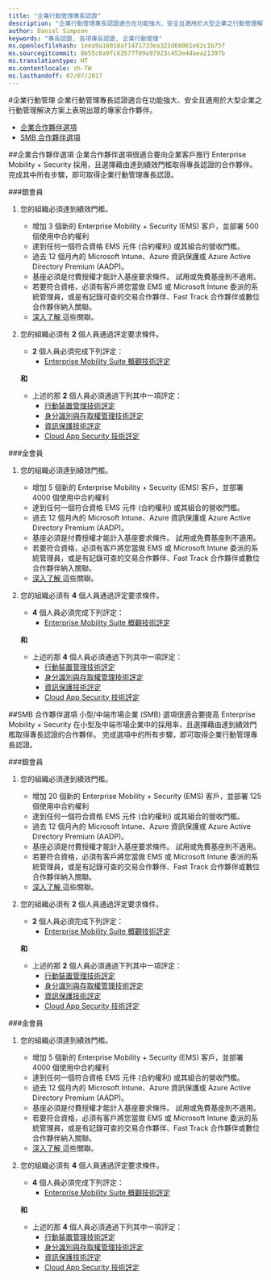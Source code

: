 ```yaml
---
title: "企業行動管理專長認證"
description: "企業行動管理專長認證適合在功能強大、安全且適用於大型企業之行動管理解決方案上表現出眾的專家合作夥伴。"
author: Daniel Simpson
keywords: "專長認證, 各項專長認證, 企業行動管理"
ms.openlocfilehash: 1eea9a16018af1471733ea321d68061e62c1b75f
ms.sourcegitcommit: 8b55c0a9fc63577f09a97923c453e4daea21397b
ms.translationtype: HT
ms.contentlocale: zh-TW
ms.lasthandoff: 07/07/2017
---
```

#<a name="enterprise-mobility-management"></a>企業行動管理
企業行動管理專長認證適合在功能強大、安全且適用於大型企業之行動管理解決方案上表現出眾的專家合作夥伴。

- [企業合作夥伴選項](#enterprise-partner-option)
- [SMB 合作夥伴選項](#smb-partner-option)


##<a name="enterprise-partner-option"></a>企業合作夥伴選項
企業合作夥伴選項很適合要向企業客戶推行 Enterprise Mobility + Security 採用，且選擇藉由達到績效門檻取得專長認證的合作夥伴。 完成其中所有步驟，即可取得企業行動管理專長認證。

###<a name="silver"></a>銀會員

1. 您的組織必須達到績效門檻。

    - 增加 3 個新的 Enterprise Mobility + Security (EMS) 客戶，並部署 500 個使用中合約權利
    - 達到任何一個符合資格 EMS 元件 (合約權利) 或其組合的營收門檻。
    - 過去 12 個月內的 Microsoft Intune、Azure 資訊保護或 Azure Active Directory Premium (AADP)。
    - 基座必須是付費授權才能計入基座要求條件。 試用或免費基座則不適用。
    - 若要符合資格，必須有客戶將您當做 EMS 或 Microsoft Intune 委派的系統管理員，或是有記錄可查的交易合作夥伴、Fast Track 合作夥伴或數位合作夥伴納入關聯。
    - [深入了解 ](https://partner.microsoft.com/en-us/membership/digital-partner-of-record)這些關聯。  
  
2. 您的組織必須有 **2** 個人員通過評定要求條件。

    - **2** 個人員必須完成下列評定：
        - [Enterprise Mobility Suite 概觀技術評定](https://partneruniversity.microsoft.com/?whr=uri:MicrosoftAccount&courseId=13914&scoId=pUz3OLLaB_6104778676)

    **和**

    - 上述的那 **2** 個人員必須通過下列其中一項評定：
        - [行動裝置管理技術評定](https://partneruniversity.microsoft.com/?whr=uri:MicrosoftAccount&courseId=13916&scoId=QJDTvzLaB_2104778676)
        - [身分識別與存取權管理技術評定](https://partneruniversity.microsoft.com/?whr=uri:MicrosoftAccount&courseId=13915&scoId=bi3tqeLaB_3204778676)
        - [資訊保護技術評定](https://partneruniversity.microsoft.com/?whr=uri:MicrosoftAccount&courseId=13917&scoId=Em0uaWMaB_1004778676)
        - [Cloud App Security 技術評定](https://partneruniversity.microsoft.com/?whr=uri:MicrosoftAccount&courseId=13918&scoId=vGoZ9bNaB_8604778676)

###<a name="gold"></a>金會員

1. 您的組織必須達到績效門檻。

    - 增加 5 個新的 Enterprise Mobility + Security (EMS) 客戶，並部署 4000 個使用中合約權利
    - 達到任何一個符合資格 EMS 元件 (合約權利) 或其組合的營收門檻。
    - 過去 12 個月內的 Microsoft Intune、Azure 資訊保護或 Azure Active Directory Premium (AADP)。
    - 基座必須是付費授權才能計入基座要求條件。 試用或免費基座則不適用。
    - 若要符合資格，必須有客戶將您當做 EMS 或 Microsoft Intune 委派的系統管理員，或是有記錄可查的交易合作夥伴、Fast Track 合作夥伴或數位合作夥伴納入關聯。
    - [深入了解 ](https://partner.microsoft.com/en-us/membership/digital-partner-of-record)這些關聯。  
  
2. 您的組織必須有 **4** 個人員通過評定要求條件。

    - **4** 個人員必須完成下列評定：
        - [Enterprise Mobility Suite 概觀技術評定](https://partneruniversity.microsoft.com/?whr=uri:MicrosoftAccount&courseId=13914&scoId=pUz3OLLaB_6104778676)

    **和**

    - 上述的那 **4** 個人員必須通過下列其中一項評定：
        - [行動裝置管理技術評定](https://partneruniversity.microsoft.com/?whr=uri:MicrosoftAccount&courseId=13916&scoId=QJDTvzLaB_2104778676)
        - [身分識別與存取權管理技術評定](https://partneruniversity.microsoft.com/?whr=uri:MicrosoftAccount&courseId=13915&scoId=bi3tqeLaB_3204778676)
        - [資訊保護技術評定](https://partneruniversity.microsoft.com/?whr=uri:MicrosoftAccount&courseId=13917&scoId=Em0uaWMaB_1004778676)
        - [Cloud App Security 技術評定](https://partneruniversity.microsoft.com/?whr=uri:MicrosoftAccount&courseId=13918&scoId=vGoZ9bNaB_8604778676)
    
##<a name="smb-partner-option"></a>SMB 合作夥伴選項
小型/中端市場企業 (SMB) 選項很適合要提高 Enterprise Mobility + Security 在小型及中端市場企業中的採用率，且選擇藉由達到績效門檻取得專長認證的合作夥伴。 完成選項中的所有步驟，即可取得企業行動管理專長認證。

###<a name="silver"></a>銀會員

1. 您的組織必須達到績效門檻。

    - 增加 20 個新的 Enterprise Mobility + Security (EMS) 客戶，並部署 125 個使用中合約權利
    - 達到任何一個符合資格 EMS 元件 (合約權利) 或其組合的營收門檻。
    - 過去 12 個月內的 Microsoft Intune、Azure 資訊保護或 Azure Active Directory Premium (AADP)。
    - 基座必須是付費授權才能計入基座要求條件。 試用或免費基座則不適用。
    - 若要符合資格，必須有客戶將您當做 EMS 或 Microsoft Intune 委派的系統管理員，或是有記錄可查的交易合作夥伴、Fast Track 合作夥伴或數位合作夥伴納入關聯。
    - [深入了解 ](https://partner.microsoft.com/en-us/membership/digital-partner-of-record)這些關聯。  
  
2. 您的組織必須有 **2** 個人員通過評定要求條件。

    - **2** 個人員必須完成下列評定：
        - [Enterprise Mobility Suite 概觀技術評定](https://partneruniversity.microsoft.com/?whr=uri:MicrosoftAccount&courseId=13914&scoId=pUz3OLLaB_6104778676)

    **和**

    - 上述的那 **2** 個人員必須通過下列其中一項評定：
        - [行動裝置管理技術評定](https://partneruniversity.microsoft.com/?whr=uri:MicrosoftAccount&courseId=13916&scoId=QJDTvzLaB_2104778676)
        - [身分識別與存取權管理技術評定](https://partneruniversity.microsoft.com/?whr=uri:MicrosoftAccount&courseId=13915&scoId=bi3tqeLaB_3204778676)
        - [資訊保護技術評定](https://partneruniversity.microsoft.com/?whr=uri:MicrosoftAccount&courseId=13917&scoId=Em0uaWMaB_1004778676)
        - [Cloud App Security 技術評定](https://partneruniversity.microsoft.com/?whr=uri:MicrosoftAccount&courseId=13918&scoId=vGoZ9bNaB_8604778676)

###<a name="gold"></a>金會員

1. 您的組織必須達到績效門檻。

    - 增加 5 個新的 Enterprise Mobility + Security (EMS) 客戶，並部署 4000 個使用中合約權利
    - 達到任何一個符合資格 EMS 元件 (合約權利) 或其組合的營收門檻。
    - 過去 12 個月內的 Microsoft Intune、Azure 資訊保護或 Azure Active Directory Premium (AADP)。
    - 基座必須是付費授權才能計入基座要求條件。 試用或免費基座則不適用。
    - 若要符合資格，必須有客戶將您當做 EMS 或 Microsoft Intune 委派的系統管理員，或是有記錄可查的交易合作夥伴、Fast Track 合作夥伴或數位合作夥伴納入關聯。
    - [深入了解 ](https://partner.microsoft.com/en-us/membership/digital-partner-of-record)這些關聯。  
  
2. 您的組織必須有 **4** 個人員通過評定要求條件。
    
    - **4** 個人員必須完成下列評定：
        - [Enterprise Mobility Suite 概觀技術評定](https://partneruniversity.microsoft.com/?whr=uri:MicrosoftAccount&courseId=13914&scoId=pUz3OLLaB_6104778676)

    **和**

    - 上述的那 **4** 個人員必須通過下列其中一項評定：
        - [行動裝置管理技術評定](https://partneruniversity.microsoft.com/?whr=uri:MicrosoftAccount&courseId=13916&scoId=QJDTvzLaB_2104778676)
        - [身分識別與存取權管理技術評定](https://partneruniversity.microsoft.com/?whr=uri:MicrosoftAccount&courseId=13915&scoId=bi3tqeLaB_3204778676)
        - [資訊保護技術評定](https://partneruniversity.microsoft.com/?whr=uri:MicrosoftAccount&courseId=13917&scoId=Em0uaWMaB_1004778676)
        - [Cloud App Security 技術評定](https://partneruniversity.microsoft.com/?whr=uri:MicrosoftAccount&courseId=13918&scoId=vGoZ9bNaB_8604778676)




